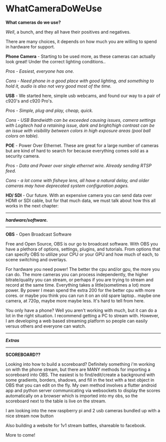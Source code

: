 # WhatCameraDoWeUse
**What cameras do we use?**


*Well*, a bunch, and they all have their positives and negatives.

There are many choices, it depends on how much you are willing to spend in hardware for support.

**Phone Camera** - Starting to be used more, as these cameras can actually look great! Under the correct lighting conditions..

  *Pros - Easiest, everyone has one.*
  
  *Cons - Need phone in a good place with good lighting, and something to hold it, audio is also not very good most of the time.*
  

**USB** -  We started here, simple usb webcams, and found our way to a pair of c920's and c920 Pro's.

  *Pros - Simple, plug and play, cheap, quick.*
  
  *Cons - USB Bandwidth can be exceeded causing issues, camera settings with Logitech had a retaining issue, dark and bright/high
 contrast can be an issue with visibility between colors in high exposure areas (pool ball colors on table).*
  
  **POE** - Power Over Ethernet.  These are great for a large number of cameras but are kind of hard to search for because everything comes sold as a security camera.
  
  *Pros - Data and Power over single ethernet wire. Already sending RTSP feed.*
  
  *Cons - a lot come with fisheye lens, all have a natural delay, and older cameras may have deprecated system configuration pages.*
    
    
  **HD/ SDI** - Our future. With an expensive camera you can send data over HDMI or SDI cable, but for that much data, we must talk about how this all works in the next chapter:
  
  
-----------

***hardware/software.***

-----------

**OBS** - Open Broadcast Software

Free and Open Source, OBS is our go to broadcast software.  With OBS you have a plethora of options, settings, plugins, and tutorials.  From options that can specify OBS to utilize your CPU or your GPU and how much of each, to scene switching and overlays.


For hardware you need power!  The better the cpu and/or gpu, the more you can do.  The more cameras you can process independently, the higher bitrate/quality you can stream, or perhaps if you are trying to stream and record at the same time.  Everything takes a little(sometimes a lot) more power.  By power I mean spend the extra 200 for the better cpu with more cores.  or maybe you think you can run it on an old spare laptop.. maybe one camera, at 720p, maybe more maybe less.  It's hard to tell from here.

You only have a phone?  Well you aren't working with much, but it can do a lot in the right situation.  I recommend getting a PC to stream with.  However, I am developing a web based streaming platform so people can easily versus others and everyone can watch.  

-----------

***Extras***

-----------

**SCOREBOARD??**

Looking into how to build a scoreboard?  Definitely something i'm working on with the phone stream, but there are MANY methods for importing a scoreboard into OBS.  The easiest is to find/edit/create a background with some gradients, borders, shadows, and fill in the text with a text object in OBS that you can edit on the fly.  My own method involves a flutter android app and python server communicating via websockets to display the scores automatically on a browser which is imported into my obs, so the scoreboard next to the table is live on the stream.

I am looking into the new raspberry pi and 2 usb cameras bundled up with a nice stream now button

Also building a website for 1v1 stream battles, shareable to facebook.

More to come!
